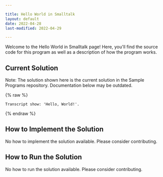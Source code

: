 ```yaml
---

title: Hello World in Smalltalk
layout: default
date: 2022-04-28
last-modified: 2022-04-29

---
```


Welcome to the Hello World in Smalltalk page! Here, you'll find the source code for this program as well as a description of how the program works.

## Current Solution

Note: The solution shown here is the current solution in the Sample Programs repository. Documentation below may be outdated.

{% raw %}

```Smalltalk
Transcript show: 'Hello, World!'.

```

{% endraw %}

## How to Implement the Solution

No how to implement the solution available. Please consider contributing.

## How to Run the Solution

No how to run the solution available. Please consider contributing.
